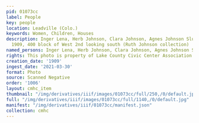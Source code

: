 ```yaml
---
pid: 01073cc
label: People
key: people
location: Leadville (Colo.)
keywords: Women, Children, Houses
description: Inger Lena, Herb Johnson, Clara Johnson, Agnes Johnson Slusher, summer
  1909, 400 block of West 2nd looking south (Ruth Johnson collection)
named_persons: Inger Lena, Herb Johnson, Clara Johnson, Agnes Johnson Slusher
rights: This photo is property of Lake County Civic Center Association.
creation_date: '1909'
ingest_date: '2021-03-30'
format: Photo
source: Scanned Negative
order: '1006'
layout: cmhc_item
thumbnail: "/img/derivatives/iiif/images/01073cc/full/250,/0/default.jpg"
full: "/img/derivatives/iiif/images/01073cc/full/1140,/0/default.jpg"
manifest: "/img/derivatives/iiif/01073cc/manifest.json"
collection: cmhc
---
```

